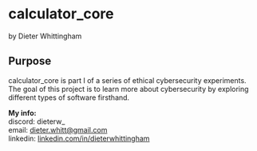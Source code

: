 # calculator_core
by Dieter Whittingham

## Purpose
calculator_core is part I of a series of ethical cybersecurity experiments.\
The goal of this project is to learn more about cybersecurity by exploring different types of software firsthand.

__My info:__\
discord: dieterw_\
email: dieter.whitt@gmail.com\
linkedin: [linkedin.com/in/dieterwhittingham](https://linkedin.com/in/dieterwhittingham)
